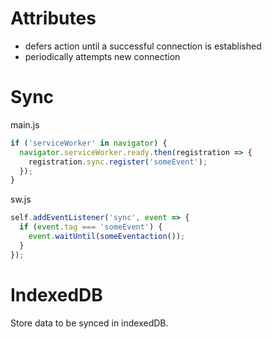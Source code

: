 # Attributes

- defers action until a successful connection is established
- periodically attempts new connection

# Sync

main.js
```js
if ('serviceWorker' in navigator) {
  navigator.serviceWorker.ready.then(registration => {
    registration.sync.register('someEvent');
  });
}
```

sw.js
```js
self.addEventListener('sync', event => {
  if (event.tag === 'someEvent') {
    event.waitUntil(someEventaction());
  }
});
```

# IndexedDB

Store data to be synced in indexedDB.
